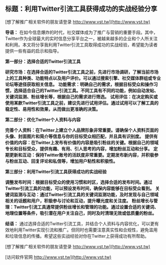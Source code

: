 ## **标题：利用Twitter引流工具获得成功的实战经验分享**

[想了解推广相关软件的朋友请登录 http://www.vst.tw](http://www.vst.tw)

**导语：**
在如今信息爆炸的时代，社交媒体成为了推广与营销的重要手段。其中，Twitter作为全球最大的实时信息分享平台之一，被越来越多的企业和个人所关注和利用。本文将分享我利用Twitter引流工具取得成功的实战经验，希望能为读者提供一些有益的启示和指导。

**第一部分：选择合适的Twitter引流工具**

**研究市场：在选择合适的Twitter引流工具之前，先进行市场调研，了解当前市场上的工具种类、功能特点以及用户评价。可以通过搜索引擎、社交媒体群组或专业论坛等途径获取相关信息。**
**功能需求：明确自己的需求，根据目标受众和操作习惯，选择适合自己的Twitter引流工具。不同工具有不同的功能，例如自动发帖、关键词监测、粉丝增长等，根据自己的需求进行筛选。**
**试用评估：在决定购买或使用某款Twitter引流工具之前，建议先进行试用评估。通过试用可以了解工具的稳定性、易用性和效果，从而做出更准确的决策。**

**第二部分：优化Twitter个人资料与内容**

**完善个人资料：在Twitter上建立个人品牌形象非常重要。请确保个人资料页面的头像、封面图片和简介等信息与你的目标受众相匹配，并且具有识别度。**
**提供有价值的内容：在Twitter上发布有价值的内容是吸引粉丝的关键。根据自己的领域专长和目标受众，提供有趣、有用、引人思考的内容，增加粉丝互动和分享。**
**定期更新和互动：保持Twitter账号的活跃度非常重要。定期发布新内容，并积极参与粉丝互动、回复评论和私信等，增加用户粘性和积极性。**

**第三部分：利用Twitter引流工具获得成功的实战经验**

**调整发布时间：根据目标受众的使用习惯和时区，选择合适的发布时间。通过Twitter引流工具的功能，可以预设发布时间，确保内容能够在目标受众看到。**
**关键词监测与互动：通过Twitter引流工具的关键词监测功能，及时发现与自己领域相关的话题和用户，积极参与讨论和互动，提升曝光度和关注度。**
**粉丝增长与管理：Twitter引流工具通常提供粉丝增长和管理的功能。通过设置合适的关键词、地理位置等条件，吸引潜在用户关注自己，同时及时清理无效或低质量的粉丝。**

**结语：**
通过选择合适的Twitter引流工具，并结合个人资料与内容优化，可以更有效地利用Twitter实现引流和推广。但同时也需要注意真实性和合规性，避免滥用和垃圾信息的传播。希望这些实战经验对你在Twitter上获得成功有所帮助。

[想了解推广相关软件的朋友请登录 http://www.vst.tw](http://www.vst.tw)


[访问软件官网 http://www.vst.tw](http://www.vst.tw)

